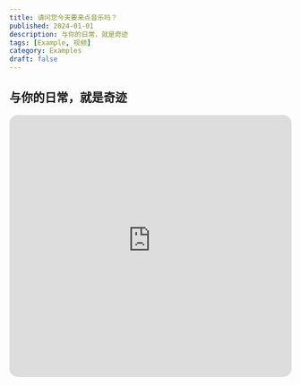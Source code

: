 ```yaml
---
title: 请问您今天要来点音乐吗？
published: 2024-01-01
description: 与你的日常，就是奇迹
tags: [Example, 视频]
category: Examples
draft: false
---
```



<!-- 
## YouTube

<iframe width="100%" height="468" src="https://www.youtube.com/embed/5gIf0_xpFPI?si=N1WTorLKL0uwLsU_" title="YouTube video player" frameborder="0" allow="accelerometer; autoplay; clipboard-write; encrypted-media; gyroscope; picture-in-picture; web-share" allowfullscreen></iframe>
 -->

## 与你的日常，就是奇迹

<iframe style="border-radius: 15px;" width="100%" height="468" src="https://cn-cd-dx-tmp14.natfrp.cloud:63970/" scrolling="no" border="0" frameborder="no" framespacing="0" allowfullscreen="true"></iframe>
